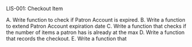 LIS-001: Checkout Item

A. Write function to check if Patron Account is expired.
B. Write a function to extend Patron Account expiration date
C. Write a function that checks if the number of items a patron has is already at the max
D. Write a function that records the checkout.
E. Write a function that 